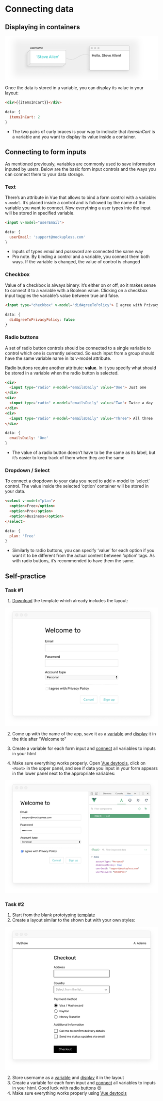 # Connecting data

## Displaying in containers

![illustration of data connection](./images/data-connecting.png)

Once the data is stored in a variable, you can display its value in your layout:

<!-- todo: add screenshot of the UI to connect with the result  -->
```html
<div>{{itemsInCart}}</div>
```
```js
data: {
  itemsInCart: 2
}
```
- The two pairs of curly braces is your way to indicate that *itemsInCart* is a variable and you want to display its value inside a container.

## Connecting to form inputs

As mentioned previously, variables are commonly used to save information inputed by users. Below are the basic form input controls and the ways you can connect them to your data storage. 

### Text

There’s an attribute in Vue that allows to bind a form control with a variable: `v-model`. It’s placed inside a control and is followed by the name of the variable you want to connect. Now everything a user types into the input will be stored in specified variable. 

```html
<input v-model="userEmail"> 
```
```js
data: {
  userEmail: 'support@mockupless.com'
}
```
- Inputs of types *email* and *password* are connected the same way
- Pro note. By binding a control and a variable, you connect them both ways. If the variable is changed, the value of control is changed


### Checkbox

Value of a checkbox is always binary: it’s either on or off, so it makes sense to connect it to a variable with a Boolean value. Clicking on a checkbox input toggles the variable’s value between true and false.

<!-- todo: add screenshot of the UI to connect with the result  -->
```html
<input type="checkbox" v-model="didAgreeToPolicy"> I agree with Privacy Policy
```
```js
data: {
  didAgreeToPrivacyPolicy: false
}
```

### Radio buttons

A set of radio button controls should be connected to a single variable to control which one is currently selected. So each input from a group should have the same variable name in its v-model attribute.

Radio buttons require another attribute: **value**. In it you specify what should be stored in a variable when the radio button is selected. 

<!-- todo: add screenshot of the UI to connect with the result  -->
```html
<div>
  <input type="radio" v-model="emailsDaily" value="One"> Just one
</div>
<div>
  <input type="radio" v-model="emailsDaily" value="Two"> Twice a day
</div>
<div>
  <input type="radio" v-model="emailsDaily" value="Three"> All three
</div>
```
```js
data: {
  emailsDaily: 'One'
}
```
- The value of a radio button doesn’t have to be the same as its label, but it’s easier to keep track of them when they are the same

### Dropdown / Select

To connect a dropdown to your data you need to add v-model to ‘select’ control. The value inside the selected ‘option’ container will be stored in your data.

<!-- todo: add screenshot of the UI to connect with the result  -->
```html
<select v-model="plan">
  <option>Free</option>
  <option>Pro</option>
  <option>Business</option>
</select>
```
```js
data: {
  plan: 'Free'
}
```

- Similarly to radio buttons, you can specify ‘value’ for each option if you want it to be different from the actual content between ‘option’ tags. As with radio buttons, it’s recommended to have them the same. 

## Self-practice

### Task #1

1. [Download](https://firebasestorage.googleapis.com/v0/b/mockupless.appspot.com/o/self-practice%2Fdata%2Fsignup.html.zip?alt=media&token=26cc5f40-aa94-4328-80e4-786676bd382d) the template which already includes the layout:

![sign up form](./images/self-practice-signup.png)

2. Come up with the name of the app, save it as a [variable](./variables.html#variables) and [display](./display.html#displaying-in-containers) it in the title after “Welcome to”

3. Create a variable for each form input and [connect](./display.html#connecting-to-form-inputs) all variables to inputs in your html

4. Make sure everything works properly. Open [Vue devtools](./../Setup/devtools.html), click on `<Root>` in the upper panel, and see if data you input in your form appears in the lower panel next to the appropriate variables:

![vue dev tools](./images/self-practice-devtools.png)

### Task #2

1. Start from the blank prototyping [template](./../Setup/template.html)
2. Create a layout similar to the shown but with your own styles:

![sign up form](./images/self-practice-checkout.png)

2. Store username as a [variable](./variables.html#variables) and [display](./display.html#displaying-in-containers) it in the layout
3. Create a variable for each form input and [connect](./display.html#connecting-to-form-inputs) all variables to inputs in your html. Good luck with [radio buttons](./display.html#radio-buttons) 😉
4. Make sure everything works properly using [Vue devtools](./../Setup/devtools.html)